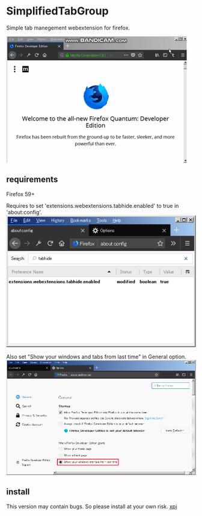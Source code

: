# SimplifiedTabGroup
Simple tab manegement webextension for firefox.

![sample](screenshots/sample.gif)

## requirements
Firefox 59+

Requires to set 'extensions.webextensions.tabhide.enabled' to true in 'about:config'.
![screenshot_about_config](screenshots/Screenshot_about_config.png)

Also set "Show your windows and tabs from last time" in General option.
![screenshot_option](screenshots/Screenshot_option.png)

## install
This version may contain bugs. So please install at your own risk.
[xpi](https://github.com/bulkn/SimplifiedTabGroup/releases/download/0.1.10/simplifiedtabgroup-0.1.10-an.fx.xpi)
